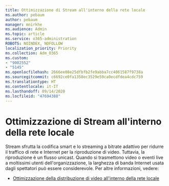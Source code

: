 ```yaml
---
title: Ottimizzazione di Stream all'interno della rete locale
ms.author: pebaum
author: pebaum
manager: mnirkhe
ms.audience: Admin
ms.topic: article
ms.service: o365-administration
ROBOTS: NOINDEX, NOFOLLOW
localization_priority: Priority
ms.collection: Adm_O365
ms.custom:
- "9002552"
- "5145"
ms.openlocfilehash: 2666ee08e25dfbfb2fe9abba7cc4061587f9738a
ms.sourcegitcommit: c6692ce0fa1358ec3529e59ca0ecdfdea4cdc759
ms.translationtype: HT
ms.contentlocale: it-IT
ms.lasthandoff: 09/14/2020
ms.locfileid: "47694388"
---
```

# <a name="optimizing-stream-within-my-local-network"></a>Ottimizzazione di Stream all'interno della rete locale

Stream sfrutta la codifica smart e lo streaming a bitrate adattivo per ridurre il traffico di rete e Internet per la riproduzione di video. Tuttavia, la riproduzione è un flusso unicast. Quando si trasmettono video o eventi live a moltissimi utenti dell'organizzazione, la larghezza di banda Internet usata dagli spettatori può essere considerevole. Per altre informazioni, vedere:

- [Ottimizzazione della distribuzione di video all'interno della rete locale](https://docs.microsoft.com/stream/network-overview#optimizing-video-delivery-within-my-local-network)
